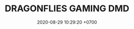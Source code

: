 ---
layout: teamCard
permalink: /team/:title.html
categories: surjohto042024 norteMayo  partido2 partido3  partido8 partido9 partido7
maincover: /assets/logos/BDLF.png
puntosLJMAYO24: 3
date: 2020-08-29 10:29:20 +0700
title: DRAGONFLIES GAMING DMD
tag: johto042024
color: black
puntosLJ202404: 12
grupo: sur
background: '#F16C38'
cover: /assets/backCard.png
team: TEAM SATISFACTION
abr: HG
p2: DFS DMD
pp2: MBO
p3: DFS DMD
pp3: LAST BREATH
p7:  DFS DMD
pp7: SOJ
p8:  DFS DMD
pp8: T. SATISFACTION
p9:  DFS DMD
pp9: S. VANGUARD
---